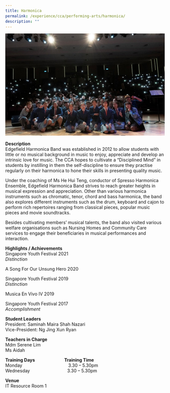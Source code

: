 ```yaml
---
title: Harmonica
permalink: /experience/cca/performing-arts/harmonica/
description: ""
---
```

![](/images/image1.jpg)

**Description** <br>
Edgefield Harmonica Band was established in 2012 to allow students with little or no musical background in music to enjoy, appreciate and develop an intrinsic love for music. The CCA hopes to cultivate a “Disciplined Mind” in students by instilling in them the self-discipline to ensure they practise regularly on their harmonica to hone their skills in presenting quality music.

Under the coaching of Ms He Hui Teng, conductor of Spresso Harmonica Ensemble, Edgefield Harmonica Band strives to reach greater heights in musical expression and appreciation. Other than various harmonica instruments such as chromatic, tenor, chord and bass harmonica, the band also explores different instruments such as the drum, keyboard and cajon to perform rich repertoires ranging from classical pieces, popular music pieces and movie soundtracks. 

Besides cultivating members’ musical talents, the band also visited various welfare organisations such as Nursing Homes and Community Care services to engage their beneficiaries in musical performances and interaction.

**Highlights / Achievements** <br>
Singapore Youth Festival 2021 <br>
_Distinction_

A Song For Our Unsung Hero 2020

Singapore Youth Festival 2019 <br>
_Distinction_

Musica En Vivo IV 2019  

Singapore Youth Festival 2017 <br>
_Accomplishment_

**Student Leaders** <br>
President: Saminah Maira Shah Nazari <br>
Vice-President: Ng Jing Xun Ryan  

**Teachers in Charge** <br>
Mdm Serene Lim <br>
Ms Aidah

**Training Days                            Training Time** <br>
Monday                                     3.30 – 5.30pm <br>
Wednesday                              3.30 – 5.30pm

**Venue** <Br>
IT Resource Room 1